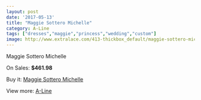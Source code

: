 ```yaml
---
layout: post
date: '2017-05-13'
title: "Maggie Sottero Michelle"
category: A-Line
tags: ["dresses","maggie","princess","wedding","custom"]
image: http://www.extralace.com/413-thickbox_default/maggie-sottero-michelle.jpg
---
```

Maggie Sottero Michelle

On Sales: **$461.98**
<a href="https://www.extralace.com/a-line/198-maggie-sottero-michelle.html"><amp-img layout="responsive" width="600" height="600" src="//www.extralace.com/413-thickbox_default/maggie-sottero-michelle.jpg" alt="Maggie Sottero Michelle 0" /></a>

Buy it: [Maggie Sottero Michelle](https://www.extralace.com/a-line/198-maggie-sottero-michelle.html "Maggie Sottero Michelle")

View more: [A-Line](https://www.extralace.com/2-a-line "A-Line")